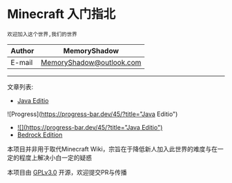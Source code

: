 # Minecraft 入门指北

`欢迎加入这个世界,我们的世界`

|Author|MemoryShadow|
|---|---
|E-mail|MemoryShadow@outlook.com

****
文章列表:

* [Java Editio](Java%20Edition.md "点击前往")

![Progress](https://progress-bar.dev/45/?title="Java Editio")

* [![](https://progress-bar.dev/45/?title="Java Editio")](Java%20Edition.md "点击前往")
* [Bedrock Edition](https://sgpublic.xyz/mc/index.html "点击前往")

本项目并非用于取代Minecraft Wiki，宗旨在于降低新人加入此世界的难度与在一定的程度上解决小白一定的疑惑

本项目由 [GPLv3.0](LICENSE "查看协议") 开源，欢迎提交PR与传播

